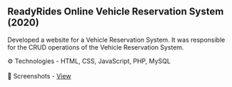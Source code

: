 ## ReadyRides Online Vehicle Reservation System (2020)

Developed a website for a Vehicle Reservation System. It was responsible
for the CRUD operations of the Vehicle Reservation System.

   ⚙ Technologies - HTML, CSS, JavaScript, PHP, MySQL
<br>
<br>
   📸 Screenshots - [View]()



<!--
**Check out my [blog](https://blog.bolajiayodeji.com), [newsletter](https://bawd.bolajiayodeji.com), or say *hi* on [Twitter](https://twitter.com/iambolajiayo).**

## Contributing

Found an awesome technical writer, resource, article, blog, tool, video, speaker deck etc.? Please send me a pull request and follow the [contributors guidelines](/CONTRIBUTING.md).

![](https://repository-images.githubusercontent.com/221308953/36034800-6311-11ea-8418-8a1a03c97d81)

> Technical writing is writing or drafting technical communication used in technical and occupational fields, such as computer hardware and software, engineering, chemistry, aeronautics, robotics, finance, medical, consumer electronics, biotechnology, and forestry. ~ [Wikipedia](https://en.wikipedia.org/wiki/Technical_writing)

-->

<!--

## 📋 Description

A E-Commerce project which has different features such as:

- List different products.
- Cartpage to store cart items.
- Description of products
- Login and SignUp.
- Login as Guest user.
- Wishlist items
- Payment gateway

## 🚀 Installation

---

1. Install [nodejs](https://nodejs.org/en/)
1. Clone project using the command `git clone <repo-url>`
1. Install all the dependencies using `npm install`
1. Run the project using `npm start`

> **Note:** _Create a .env file to store the keys of firebase and stripe_

## 🖥️ Technologies Used

---

- [ReactJS](https://reactjs.org/)
- [React Router](https://reactrouter.com/)
- [Reduct Toolkit](https://redux-toolkit.js.org/)
- [Firebase](https://firebase.google.com/)
- [Stripe API](https://stripe.com/docs/stripe-js/react)

-->
